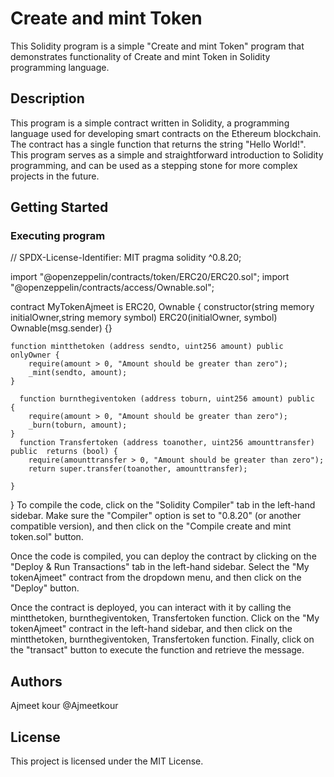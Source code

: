 # Create and mint Token

This Solidity program is a simple "Create and mint Token" program that demonstrates functionality of Create and mint Token in Solidity programming language. 
## Description

This program is a simple contract written in Solidity, a programming language used for developing smart contracts on the Ethereum blockchain. The contract has a single function that returns the string "Hello World!". This program serves as a simple and straightforward introduction to Solidity programming, and can be used as a stepping stone for more complex projects in the future.

## Getting Started

### Executing program

// SPDX-License-Identifier: MIT
pragma solidity ^0.8.20;

import "@openzeppelin/contracts/token/ERC20/ERC20.sol";
import "@openzeppelin/contracts/access/Ownable.sol";

contract MyTokenAjmeet is ERC20, Ownable {
    constructor(string memory initialOwner,string memory symbol)
        ERC20(initialOwner, symbol)
        Ownable(msg.sender)
    {}

    function mintthetoken (address sendto, uint256 amount) public onlyOwner {
        require(amount > 0, "Amount should be greater than zero");
        _mint(sendto, amount);
    }

      function burnthegiventoken (address toburn, uint256 amount) public  { 
        require(amount > 0, "Amount should be greater than zero");
        _burn(toburn, amount);
    }
      function Transfertoken (address toanother, uint256 amounttransfer) public  returns (bool) {
        require(amounttransfer > 0, "Amount should be greater than zero");
        return super.transfer(toanother, amounttransfer);
        
    }
}
To compile the code, click on the "Solidity Compiler" tab in the left-hand sidebar. Make sure the "Compiler" option is set to "0.8.20" (or another compatible version), and then click on the "Compile create and mint token.sol" button.

Once the code is compiled, you can deploy the contract by clicking on the "Deploy & Run Transactions" tab in the left-hand sidebar. Select the "My tokenAjmeet" contract from the dropdown menu, and then click on the "Deploy" button.

Once the contract is deployed, you can interact with it by calling the mintthetoken, burnthegiventoken, Transfertoken function. Click on the "My tokenAjmeet" contract in the left-hand sidebar, and then click on the  mintthetoken, burnthegiventoken, Transfertoken  function. Finally, click on the "transact" button to execute the function and retrieve the message.

## Authors

Ajmeet kour @Ajmeetkour


## License

This project is licensed under the MIT License.
